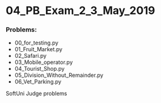 # 04_PB_Exam_2_3_May_2019

### Problems:
- 00_for_testing.py
- 01_Fruit_Market.py
- 02_Safari.py
- 03_Mobile_operator.py
- 04_Tourist_Shop.py
- 05_Division_Without_Remainder.py
- 06_Vet_Parking.py


SoftUni Judge problems
